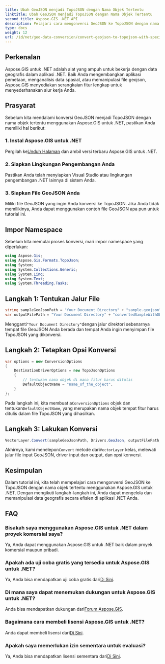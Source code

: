 ```yaml
---
title: Ubah GeoJSON menjadi TopoJSON dengan Nama Objek Tertentu
linktitle: Ubah GeoJSON menjadi TopoJSON dengan Nama Objek Tertentu
second_title: Aspose.GIS .NET API
description: Pelajari cara mengonversi GeoJSON ke TopoJSON dengan nama objek tertentu menggunakan Aspose.GIS untuk .NET. Tutorial ini memberikan panduan langkah demi langkah untuk manipulasi data geografis yang efisien.
type: docs
weight: 12
url: /id/net/geo-data-conversion/convert-geojson-to-topojson-with-specific-object-name/
---
```

## Perkenalan
Aspose.GIS untuk .NET adalah alat yang ampuh untuk bekerja dengan data geografis dalam aplikasi .NET. Baik Anda mengembangkan aplikasi pemetaan, menganalisis data spasial, atau memanipulasi file geojson, Aspose.GIS menyediakan serangkaian fitur lengkap untuk menyederhanakan alur kerja Anda.
## Prasyarat
Sebelum kita mendalami konversi GeoJSON menjadi TopoJSON dengan nama objek tertentu menggunakan Aspose.GIS untuk .NET, pastikan Anda memiliki hal berikut:
### 1. Instal Aspose.GIS untuk .NET
 Pergilah ke[Unduh Halaman](https://releases.aspose.com/gis/net/) dan ambil versi terbaru Aspose.GIS untuk .NET.
### 2. Siapkan Lingkungan Pengembangan Anda
Pastikan Anda telah menyiapkan Visual Studio atau lingkungan pengembangan .NET lainnya di sistem Anda.
### 3. Siapkan File GeoJSON Anda
Miliki file GeoJSON yang ingin Anda konversi ke TopoJSON. Jika Anda tidak memilikinya, Anda dapat menggunakan contoh file GeoJSON apa pun untuk tutorial ini.

## Impor Namespace
Sebelum kita memulai proses konversi, mari impor namespace yang diperlukan:
```csharp
using Aspose.Gis;
using Aspose.Gis.Formats.TopoJson;
using System;
using System.Collections.Generic;
using System.Linq;
using System.Text;
using System.Threading.Tasks;
```

## Langkah 1: Tentukan Jalur File
```csharp
string sampleGeoJsonPath = "Your Document Directory" + "sample.geojson";
var outputFilePath = "Your Document Directory" + "convertedSampleWithObjectName_out.topojson";
```
 Mengganti`"Your Document Directory"`dengan jalur direktori sebenarnya tempat file GeoJSON Anda berada dan tempat Anda ingin menyimpan file TopoJSON yang dikonversi.
## Langkah 2: Tetapkan Opsi Konversi
```csharp
var options = new ConversionOptions
{
    DestinationDriverOptions = new TopoJsonOptions
    {
        // tentukan nama objek di mana fitur harus ditulis
        DefaultObjectName = "name_of_the_object",
    }
};
```
 Pada langkah ini, kita membuat a`ConversionOptions` objek dan tentukan`DefaultObjectName`, yang merupakan nama objek tempat fitur harus ditulis dalam file TopoJSON yang dihasilkan.
## Langkah 3: Lakukan Konversi
```csharp
VectorLayer.Convert(sampleGeoJsonPath, Drivers.GeoJson, outputFilePath, Drivers.TopoJson, options);
```
 Akhirnya, kami menelepon`Convert` metode dari`VectorLayer` kelas, melewati jalur file input GeoJSON, driver input dan output, dan opsi konversi.

## Kesimpulan
Dalam tutorial ini, kita telah mempelajari cara mengonversi GeoJSON ke TopoJSON dengan nama objek tertentu menggunakan Aspose.GIS untuk .NET. Dengan mengikuti langkah-langkah ini, Anda dapat mengelola dan memanipulasi data geografis secara efisien di aplikasi .NET Anda.
## FAQ
### Bisakah saya menggunakan Aspose.GIS untuk .NET dalam proyek komersial saya?
Ya, Anda dapat menggunakan Aspose.GIS untuk .NET baik dalam proyek komersial maupun pribadi.
### Apakah ada uji coba gratis yang tersedia untuk Aspose.GIS untuk .NET?
Ya, Anda bisa mendapatkan uji coba gratis dari[Di Sini](https://releases.aspose.com/).
### Di mana saya dapat menemukan dukungan untuk Aspose.GIS untuk .NET?
 Anda bisa mendapatkan dukungan dari[Forum Aspose.GIS](https://forum.aspose.com/c/gis/33).
### Bagaimana cara membeli lisensi Aspose.GIS untuk .NET?
 Anda dapat membeli lisensi dari[Di Sini](https://purchase.aspose.com/buy).
### Apakah saya memerlukan izin sementara untuk evaluasi?
 Ya, Anda bisa mendapatkan lisensi sementara dari[Di Sini](https://purchase.aspose.com/temporary-license/).
